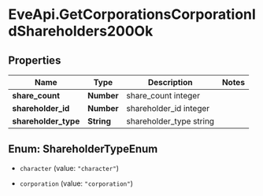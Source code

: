 # EveApi.GetCorporationsCorporationIdShareholders200Ok

## Properties
Name | Type | Description | Notes
------------ | ------------- | ------------- | -------------
**share_count** | **Number** | share_count integer | 
**shareholder_id** | **Number** | shareholder_id integer | 
**shareholder_type** | **String** | shareholder_type string | 


<a name="ShareholderTypeEnum"></a>
## Enum: ShareholderTypeEnum


* `character` (value: `"character"`)

* `corporation` (value: `"corporation"`)




